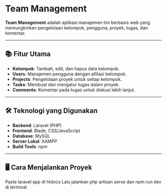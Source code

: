 # Team Management

**Team Management** adalah aplikasi manajemen tim berbasis web yang memungkinkan pengelolaan kelompok, pengguna, proyek, tugas, dan komentar.

---

## 📚 Fitur Utama
- **Kelompok**: Tambah, edit, dan hapus data kelompok.
- **Users**: Manajemen pengguna dengan afiliasi kelompok.
- **Projects**: Pengelolaan proyek untuk setiap kelompok.
- **Tasks**: Membuat dan mengatur tugas dalam proyek.
- **Comments**: Komentar pada tugas untuk diskusi lebih lanjut.

---

## 🛠️ Teknologi yang Digunakan
- **Backend**: Laravel (PHP)
- **Frontend**: Blade, CSS/JavaScript
- **Database**: MySQL
- **Server Lokal**: XAMPP
- **Build Tools**: npm

---

## 🖥️ Cara Menjalankan Proyek
Paste laravel app di htdocs
Lalu jalankan php artisan serve dan npm run dev di terminal
